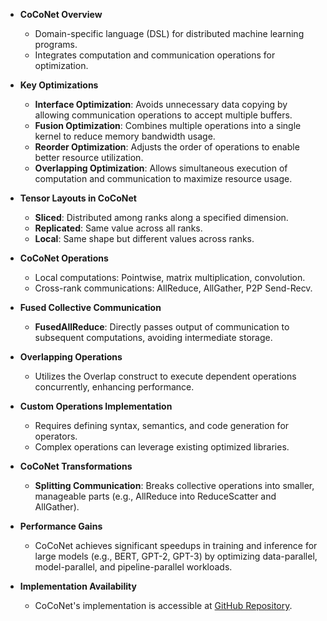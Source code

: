 - **CoCoNet Overview**
  - Domain-specific language (DSL) for distributed machine learning programs.
  - Integrates computation and communication operations for optimization.

- **Key Optimizations**
  - **Interface Optimization**: Avoids unnecessary data copying by allowing communication operations to accept multiple buffers.
  - **Fusion Optimization**: Combines multiple operations into a single kernel to reduce memory bandwidth usage.
  - **Reorder Optimization**: Adjusts the order of operations to enable better resource utilization.
  - **Overlapping Optimization**: Allows simultaneous execution of computation and communication to maximize resource usage.

- **Tensor Layouts in CoCoNet**
  - **Sliced**: Distributed among ranks along a specified dimension.
  - **Replicated**: Same value across all ranks.
  - **Local**: Same shape but different values across ranks.

- **CoCoNet Operations**
  - Local computations: Pointwise, matrix multiplication, convolution.
  - Cross-rank communications: AllReduce, AllGather, P2P Send-Recv.

- **Fused Collective Communication**
  - **FusedAllReduce**: Directly passes output of communication to subsequent computations, avoiding intermediate storage.

- **Overlapping Operations**
  - Utilizes the Overlap construct to execute dependent operations concurrently, enhancing performance.

- **Custom Operations Implementation**
  - Requires defining syntax, semantics, and code generation for operators.
  - Complex operations can leverage existing optimized libraries.

- **CoCoNet Transformations**
  - **Splitting Communication**: Breaks collective operations into smaller, manageable parts (e.g., AllReduce into ReduceScatter and AllGather).
  
- **Performance Gains**
  - CoCoNet achieves significant speedups in training and inference for large models (e.g., BERT, GPT-2, GPT-3) by optimizing data-parallel, model-parallel, and pipeline-parallel workloads.

- **Implementation Availability**
  - CoCoNet's implementation is accessible at [GitHub Repository](https://github.com/parasailteam/coconet).
